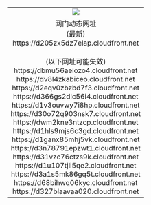 ﻿<table>
  <tr></tr>
  <tr><td colspan=2 align=center><img src="https://d205zx5dz7elap.cloudfront.net/Up/oGate.jpg" /></td></tr>
  <tr><td colspan=2 align=center>网门动态网址<br/>(最新)
<br>https://d205zx5dz7elap.cloudfront.net
<br/><br/>(以下网址可能失效)
<br>https://dbmu56aeiozo4.cloudfront.net
<br>https://dv8l4zkabiceo.cloudfront.net
<br>https://d2eqv0zbzbd7f3.cloudfront.net
<br>https://d366gs2dlc56i4.cloudfront.net
<br>https://d1v3ouvwy7i8hp.cloudfront.net
<br>https://d30o72q903nsk7.cloudfront.net
<br>https://dwm2kne3ntzcp.cloudfront.net
<br>https://d1hls9mjs6c3gd.cloudfront.net
<br>https://d1ganx85mhj5vk.cloudfront.net
<br>https://d3n78791epzwt1.cloudfront.net
<br>https://d31vzc76ctzs9k.cloudfront.net
<br>https://d1u107tjli5qe2.cloudfront.net
<br>https://d3a1s5mk86gq5t.cloudfront.net
<br>https://d68bihwq06kyc.cloudfront.net
<br>https://d327blaavaa020.cloudfront.net
    </td>
  </tr>
</table>
